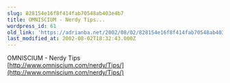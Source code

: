 ```yaml
---
slug: 828154e16f8f414fab70548ab403e4b7
title: OMNISCIUM - Nerdy Tips...
wordpress_id: 61
old_link: 'https://adrianba.net/2002/08/02/828154e16f8f414fab70548ab403e4b7/'
last_modified_at: 2002-08-02T18:32:43.000Z
---
```


OMNISCIUM - Nerdy Tips  
[http://www.omniscium.com/nerdy/Tips/](http://www.omniscium.com/nerdy/Tips/)
